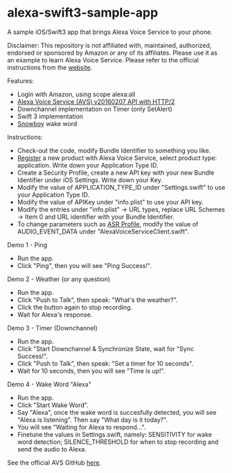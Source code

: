 # alexa-swift3-sample-app
A sample iOS/Swift3 app that brings Alexa Voice Service to your phone. 

Disclaimer: This repository is not affiliated with, maintained, authorized, endorsed or sponsored by Amazon or any of its affiliates. Please use it as an example to learn Alexa Voice Service. Please refer to the official instructions from the [website](https://developer.amazon.com/alexa-voice-service). 

Features:
* Login with Amazon, using scope alexa:all
* [Alexa Voice Service (AVS) v20160207 API with HTTP/2](https://developer.amazon.com/public/solutions/alexa/alexa-voice-service/content/avs-api-overview)
* Downchannel implementation on Timer (only SetAlert)
* Swift 3 implementation
* [Snowboy](https://github.com/grimlockrocks/kitt-snowboy-swift3-sample-app) wake word

Instructions:
* Check-out the code, modify Bundle Identifier to something you like.
* [Register](https://developer.amazon.com/avs/home.html#/) a new product with Alexa Voice Service, select product type: application. Write down your Application Type ID. 
* Create a Security Profile, create a new API key with your new Bundle Identifier under iOS Settings. Write down your Key. 
* Modify the value of APPLICATION_TYPE_ID under "Settings.swift" to use your Application Type ID. 
* Modify the value of APIKey under "info.plist" to use your API key.
* Modify the entries under "info.plist" -> URL types, replace URL Schemes -> Item 0 and URL identifier with your Bundle Identifier.
* To change parameters such as [ASR Profile](https://developer.amazon.com/public/solutions/alexa/alexa-voice-service/reference/speechrecognizer#profiles), modify the value of AUDIO_EVENT_DATA under "AlexaVoiceServiceClient.swift".

Demo 1 - Ping
* Run the app.
* Click "Ping", then you will see "Ping Success!".

Demo 2 - Weather (or any question)
* Run the app.
* Click "Push to Talk", then speak: "What's the weather?".
* Click the button again to stop recording.
* Wait for Alexa's response.

Demo 3 - Timer (Downchannel) 
* Run the app.
* Click "Start Downchannel & Synchronize State, wait for "Sync Success!".
* Click "Push to Talk", then speak: "Set a timer for 10 seconds".
* Wait for 10 seconds, then you will see "Time is up!".

Demo 4 - Wake Word "Alexa"
* Run the app.
* Click "Start Wake Word".
* Say "Alexa", once the wake word is succesfully detected, you will see "Alexa is listening". Then say "What day is it today?".
* You will see "Waiting for Alexa to respond...". 
* Finetune the values in Settings.swift, namely: SENSITIVITY for wake word detection; SILENCE_THRESHOLD for when to stop recording and send the audio to Alexa. 

See the official AVS GitHub [here](https://github.com/alexa/alexa-avs-sample-app).
